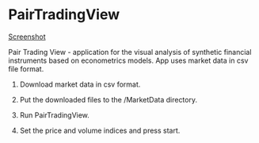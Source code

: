 # PairTradingView

[Screenshot](https://github.com/dv-lebedev/PairTradingView/blob/master/screenshot.png)

Pair Trading View - application for the visual analysis of synthetic financial instruments based on econometrics models. App uses market data in csv file format.

1. Download market data in csv format.

2. Put the downloaded files to the /MarketData directory.

3. Run PairTradingView.

4. Set the price and volume indices and press start.
